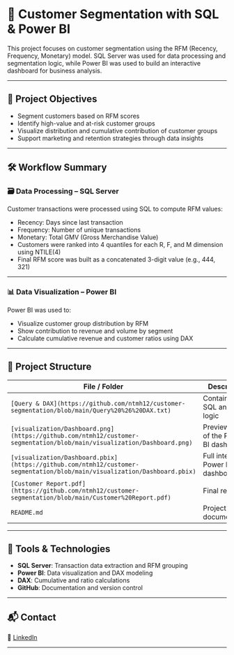 
# 🧩 Customer Segmentation with SQL & Power BI

This project focuses on customer segmentation using the RFM (Recency, Frequency, Monetary) model. SQL Server was used for data processing and segmentation logic, while Power BI was used to build an interactive dashboard for business analysis.

---

## 🧠 Project Objectives

- Segment customers based on RFM scores
- Identify high-value and at-risk customer groups
- Visualize distribution and cumulative contribution of customer groups
- Support marketing and retention strategies through data insights

---

## 🛠️ Workflow Summary

### 🗃️ Data Processing – SQL Server

Customer transactions were processed using SQL to compute RFM values:

- Recency: Days since last transaction
- Frequency: Number of unique transactions
- Monetary: Total GMV (Gross Merchandise Value)
- Customers were ranked into 4 quantiles for each R, F, and M dimension using NTILE(4)
- Final RFM score was built as a concatenated 3-digit value (e.g., 444, 321)

---

### 📊 Data Visualization – Power BI

Power BI was used to:

- Visualize customer group distribution by RFM
- Show contribution to revenue and volume by segment
- Calculate cumulative revenue and customer ratios using DAX

---

## 📁 Project Structure

| File / Folder | Description |
|---------------|-------------|
| `[Query & DAX](https://github.com/ntmh12/customer-segmentation/blob/main/Query%20%26%20DAX.txt)` | Contains full SQL and DAX logic |
| `[visualization/Dashboard.png](https://github.com/ntmh12/customer-segmentation/blob/main/visualization/Dashboard.png)` | Preview image of the Power BI dashboard |
| `[visualization/Dashboard.pbix](https://github.com/ntmh12/customer-segmentation/blob/main/visualization/Dashboard.pbix)` | Full interactive Power BI dashboard file |
| `[Customer Report.pdf](https://github.com/ntmh12/customer-segmentation/blob/main/Customer%20Report.pdf)` | Final report |
| `README.md` | Project documentation |

---

## 🧰 Tools & Technologies

- **SQL Server**: Transaction data extraction and RFM grouping
- **Power BI**: Data visualization and DAX modeling
- **DAX**: Cumulative and ratio calculations
- **GitHub**: Documentation and version control

---

## 📬 Contact
 
💼 [LinkedIn](https://www.linkedin.com/in/nguyen-thi-minh-huong/)

---
